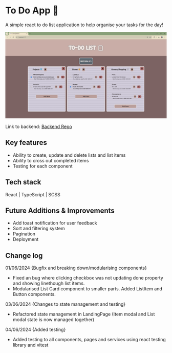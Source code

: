 # To Do App 📝

A simple react to do list application to help organise your tasks for the day!

![Screenshot](/src/assets/todo.png)

Link to backend: [Backend Repo](https://github.com/mcelle888/todo-backend)


## Key features
- Ability to create, update and delete lists and list items
- Ability to cross out completed items
- Testing for each component

## Tech stack
React | TypeScript | SCSS

## Future Additions & Improvements
- Add toast notification for user feedback
- Sort and filtering system
- Pagination
- Deployment


## Change log

01/06/2024 {Bugfix and breaking down/modularising components}
- Fixed an bug where clicking checkbox was not updating done property and showing linethough list items. 
- Modularised List Card component to smaller parts. Added ListItem and Button components.

03/06/2024 {Changes to state management and testing}
- Refactored state management in LandingPage (Item modal and List modal state is now managed together)

04/06/2024 {Added testing}
- Added testing to all components, pages and services using react testing library and vitest